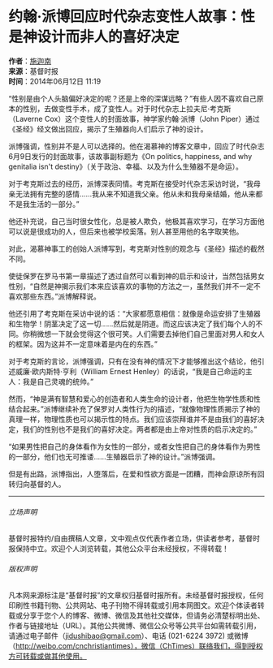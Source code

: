 # 约翰·派博回应时代杂志变性人故事：性是神设计而非人的喜好决定

**作者**：[施迦南](https://www.christiantimes.cn/author/%E6%96%BD%E8%BF%A6%E5%8D%97)  
**来源**：基督时报  
**时间**：2014年06月12日 11:19  

“性别是由个人头脑偏好决定的呢？还是上帝的深谋远略？”有些人因不喜欢自己原本的性别，去做变性手术，成了变性人。对于时代杂志上拉夫尼·考克斯（Laverne Cox）这个变性人的封面故事，神学家约翰·派博（John Piper）通过《圣经》经文做出回应，揭示了生殖器向人们启示了神的设计。

派博强调，性别并不是人可以选择的。他在渴慕神的博客文章中，回应了时代杂志6月9日发行的封面故事，该故事副标题为《On politics, happiness, and why genitalia isn't destiny》（关于政治、幸福、以及为什么生殖器不是命运）。

对于考克斯过去的经历，派博深表同情。考克斯在接受时代杂志采访时说，“我母亲无法拥有完整的感情……我从来不知道我父亲。他从未和我母亲结婚，他从来都不是我生活的一部分。”

他还补充说，自己当时很女性化，总是被人欺负，他极其喜欢学习，在学习方面他可以说是很成功的人，但后来也被学校奚落。别人甚至用他的名字取笑他。

对此，渴慕神事工的创始人派博写到，考克斯对性别的观念与《圣经》描述的截然不同。

使徒保罗在罗马书第一章描述了透过自然可以看到神的启示和设计，当然包括男女性别，“自然是神揭示我们本来应该喜欢的事物的方法之一，虽然我们并不一定不喜欢那些东西。”派博解释说。

他还引用了考克斯在采访中说的话：“大家都愿意相信：就像是命运安排了生殖器和生物学！阴茎决定了这一切……然后就是阴道。而这应该决定了我们每个人的不同。你稍微想一下就会觉得这个很可笑。人们需要去掉他们自己里面对男人和女人的框架。因为这并不一定意味着是内在的东西。”

对于考克斯的言论，派博强调，只有在没有神的情况下才能够推出这个结论，他引述威廉·欧内斯特·亨利（William Ernest Henley）的话说，“我是自己命运的主人：我是自己灵魂的统帅。”

然而，“神是满有智慧和爱心的创造者和人类生命的设计者，他把生物学性质和性结合起来。”派博继续补充了保罗对人类性行为的描述，“就像物理性质揭示了神的真理一样，物理性质也可以揭示性的特点。我们应该崇拜谁并不是由我们的喜好决定，我们的性别也不是我们的喜好决定。两者都是由上帝对性质的启示决定的。”

“如果男性把自己的身体看作为女性的一部分，或者女性把自己的身体看作为男性的一部分，他们也无可推诿……生殖器启示了神的设计。”派博强调。

但是有出路，派博指出，人堕落后，在爱和性欲方面是一团糟，而神会原谅所有回转归向基督的人。

---

###### 立场声明

基督时报特约/自由撰稿人文章，文中观点仅代表作者立场，供读者参考，基督时报保持中立。欢迎个人浏览转载，其他公众平台未经授权，不得转载！

###### 版权声明

凡本网来源标注是“基督时报”的文章权归基督时报所有。未经基督时报授权，任何印刷性书籍刊物、公共网站、电子刊物不得转载或引用本网图文。欢迎个体读者转载或分享于您个人的博客、微博、微信及其他社交媒体，但请务必清楚标明出处、作者与链接地址（URL）。其他公共微博、微信公众号等公共平台如需转载引用，请通过电子邮件（jidushibao@gmail.com）、电话 (021-6224 3972) 或微博（http://weibo.com/cnchristiantimes），微信（ChTimes）联络我们，得到授权方可转载或做其他使用。
